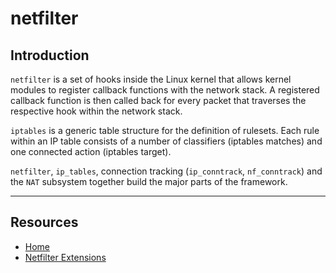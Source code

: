 # netfilter

## Introduction

`netfilter` is a set of hooks inside the Linux kernel that allows kernel modules to register callback functions with the network stack. A registered callback function is then called back for every packet that traverses the respective hook within the network stack.

`iptables` is a generic table structure for the definition of rulesets. Each rule within an IP table consists of a number of classifiers (iptables matches) and one connected action (iptables target).

`netfilter`, `ip_tables`, connection tracking (`ip_conntrack`, `nf_conntrack`) and the `NAT` subsystem together build the major parts of the framework.

---

## Resources

* [Home](https://netfilter.org/)
* [Netfilter Extensions](https://www.netfilter.org/documentation/HOWTO/netfilter-extensions-HOWTO-3.html)